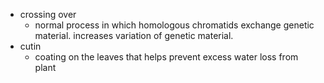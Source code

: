 - crossing over
	- normal process in which homologous chromatids exchange genetic material. increases variation of genetic material.
- cutin
	- coating on the leaves that helps prevent excess water loss from plant